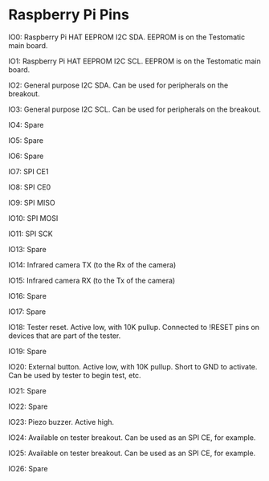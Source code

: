 Raspberry Pi Pins
=================

IO0: Raspberry Pi HAT EEPROM I2C SDA. EEPROM is on the Testomatic main board.

IO1: Raspberry Pi HAT EEPROM I2C SCL. EEPROM is on the Testomatic main board.

IO2: General purpose I2C SDA. Can be used for peripherals on the breakout.

IO3: General purpose I2C SCL. Can be used for peripherals on the breakout.

IO4: Spare

IO5: Spare

IO6: Spare

IO7: SPI CE1

IO8: SPI CE0

IO9: SPI MISO

IO10: SPI MOSI

IO11: SPI SCK

IO13: Spare

IO14: Infrared camera TX (to the Rx of the camera)

IO15: Infrared camera RX (to the Tx of the camera)

IO16: Spare

IO17: Spare

IO18: Tester reset. Active low, with 10K pullup. Connected to !RESET pins on devices that are part of the tester.

IO19: Spare

IO20: External button. Active low, with 10K pullup. Short to GND to activate. Can be used by tester to begin test, etc.

IO21: Spare

IO22: Spare

IO23: Piezo buzzer. Active high.

IO24: Available on tester breakout. Can be used as an SPI CE, for example.

IO25: Available on tester breakout. Can be used as an SPI CE, for example.

IO26: Spare
